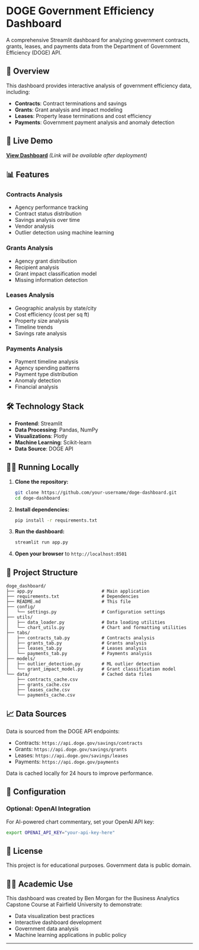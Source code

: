 # DOGE Government Efficiency Dashboard

A comprehensive Streamlit dashboard for analyzing government contracts, grants, leases, and payments data from the Department of Government Efficiency (DOGE) API.

## 🎯 Overview

This dashboard provides interactive analysis of government efficiency data, including:
- **Contracts**: Contract terminations and savings
- **Grants**: Grant analysis and impact modeling  
- **Leases**: Property lease terminations and cost efficiency
- **Payments**: Government payment analysis and anomaly detection

## 🚀 Live Demo

**[View Dashboard](https://your-username-doge-dashboard-app-xyz123.streamlit.app)** *(Link will be available after deployment)*

## 📊 Features

### Contracts Analysis
- Agency performance tracking
- Contract status distribution
- Savings analysis over time
- Vendor analysis
- Outlier detection using machine learning

### Grants Analysis  
- Agency grant distribution
- Recipient analysis
- Grant impact classification model
- Missing information detection

### Leases Analysis
- Geographic analysis by state/city
- Cost efficiency (cost per sq ft)
- Property size analysis
- Timeline trends
- Savings rate analysis

### Payments Analysis
- Payment timeline analysis
- Agency spending patterns
- Payment type distribution
- Anomaly detection
- Financial analysis

## 🛠️ Technology Stack

- **Frontend**: Streamlit
- **Data Processing**: Pandas, NumPy
- **Visualizations**: Plotly
- **Machine Learning**: Scikit-learn
- **Data Source**: DOGE API

## 🏃‍♂️ Running Locally

1. **Clone the repository:**
   ```bash
   git clone https://github.com/your-username/doge-dashboard.git
   cd doge-dashboard
   ```

2. **Install dependencies:**
   ```bash
   pip install -r requirements.txt
   ```

3. **Run the dashboard:**
   ```bash
   streamlit run app.py
   ```

4. **Open your browser** to `http://localhost:8501`

## 📁 Project Structure

```
doge_dashboard/
├── app.py                          # Main application
├── requirements.txt                # Dependencies
├── README.md                       # This file
├── config/
│   └── settings.py                 # Configuration settings
├── utils/
│   ├── data_loader.py              # Data loading utilities
│   └── chart_utils.py              # Chart and formatting utilities
├── tabs/
│   ├── contracts_tab.py            # Contracts analysis
│   ├── grants_tab.py               # Grants analysis
│   ├── leases_tab.py               # Leases analysis
│   └── payments_tab.py             # Payments analysis
├── models/
│   ├── outlier_detection.py        # ML outlier detection
│   └── grant_impact_model.py       # Grant classification model
└── data/                           # Cached data files
    ├── contracts_cache.csv
    ├── grants_cache.csv
    ├── leases_cache.csv
    └── payments_cache.csv
```

## 📈 Data Sources

Data is sourced from the DOGE API endpoints:
- Contracts: `https://api.doge.gov/savings/contracts`
- Grants: `https://api.doge.gov/savings/grants`  
- Leases: `https://api.doge.gov/savings/leases`
- Payments: `https://api.doge.gov/payments`

Data is cached locally for 24 hours to improve performance.

## 🔧 Configuration

### Optional: OpenAI Integration
For AI-powered chart commentary, set your OpenAI API key:
```bash
export OPENAI_API_KEY="your-api-key-here"
```

## 📝 License

This project is for educational purposes. Government data is public domain.

## 👨‍🎓 Academic Use

This dashboard was created by Ben Morgan for the Business Analytics Capstone Course at Fairfield University to demonstrate:
- Data visualization best practices
- Interactive dashboard development
- Government data analysis
- Machine learning applications in public policy

---